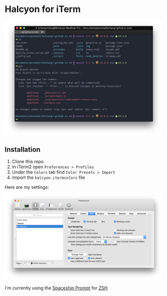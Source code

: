 # Halcyon for iTerm

![](images/demo.png)

## Installation

1. Clone this repo
1. In iTerm2 open `Preferences > Profiles`
1. Under the `Colors` tab find `Color Presets > Import`
1. Import the `halcyon.itermcolors` file

Here are my settings:

![](images/settings.png)

I'm currently using the [Spaceship Prompt](https://github.com/denysdovhan/spaceship-prompt) for [ZSH](http://zsh.org/)
